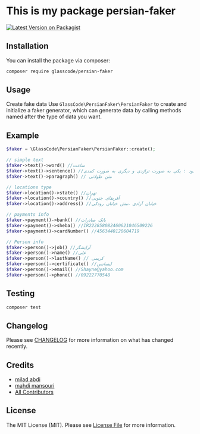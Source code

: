 # This is my package persian-faker

[![Latest Version on Packagist](https://img.shields.io/packagist/v/milad-abdi/persian-faker.svg?style=flat-square)](https://packagist.org/packages/milad-abdi/persian-faker)
## Installation

You can install the package via composer:

```bash
composer require glasscode/persian-faker
```

## Usage


Create fake data Use `GlassCode\PersianFaker\PersianFaker` to create and initialize a faker generator, which can generate data by calling methods named after the type of data you want.

## Example


```php
$faker = \GlassCode\PersianFaker\PersianFaker::create();

// simple text
$faker->text()->word() //ساعت
$faker->text()->sentence() //تاریخ دو بار تکرار میشود : یکی به صورت تراژدی و دیگری به صورت کمدی.
$faker->text()->paragraph() // متن طولانی

// locations type
$faker->location()->state() //تهران
$faker->location()->country() //آفریقای جنوبی
$faker->location()->address() //خیابان آزادی ،نبش خیابان رودکی

// payments info
$faker->payment()->bank() //بانک صادرات
$faker->payment()->sheba() //IR222858082460621046509226
$faker->payment()->cardNumber() //4563440120604719

// Person info
$faker->person()->job() //آرایشگر
$faker->person()->name() //علی
$faker->person()->lastName() // کریمی
$faker->person()->certificate() //لیسانس
$faker->person()->email() //Shayne@yahoo.com
$faker->person()->phone() //09222770548

```


## Testing

```bash
composer test
```

## Changelog

Please see [CHANGELOG](CHANGELOG.md) for more information on what has changed recently.


## Credits

- [milad abdi](https://github.com/milad-abdi)
- [mahdi mansouri](https://github.com/mahdimsr)
- [All Contributors](../../contributors)

## License

The MIT License (MIT). Please see [License File](LICENSE.md) for more information.
